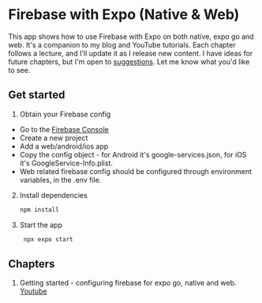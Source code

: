 # Firebase with Expo (Native & Web)

This app shows how to use Firebase with Expo on both native, expo go and web.
It's a companion to my blog and YouTube tutorials. Each chapter follows a lecture, and I'll update it as I release new content.
I have ideas for future chapters, but I'm open to [suggestions](https://github.com/amarjanica/firebase-expo-demo/discussions). Let me know what you'd like to see.

## Get started

1. Obtain your Firebase config

  - Go to the [Firebase Console](https://console.firebase.google.com/)
  - Create a new project
  - Add a web/android/ios app
  - Copy the config object - for Android it's google-services.json, for iOS it's GoogleService-Info.plist.
  - Web related firebase config should be configured through environment variables, in the .env file.

2. Install dependencies

   ```bash
   npm install
   ```

3. Start the app

   ```bash
    npx expo start
   ```


## Chapters

1. Getting started - configuring firebase for expo go, native and web. [Youtube](https://youtu.be/6uWL5hxK1NM)

